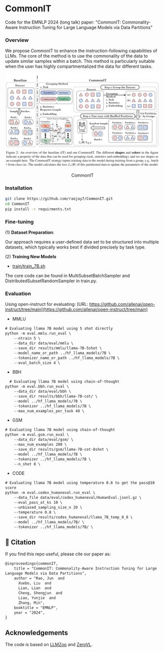 # CommonIT
Code for the EMNLP 2024 (long talk) paper: "CommonIT: Commonality-Aware Instruction Tuning for Large Language Models via Data Partitions"


### **Overview**

We propose CommonIT to enhance the instruction-following capabilities of LLMs. The core of the method is to use the commonality of the data to update similar samples within a batch. This method is particularly suitable when the user has highly compartmentalized the data for different tasks.

<div align="center">
    <img src="llmzoo/figures/method.jpg" width=500></img>
    <p class="image-caption">CommonIT</p>
</div>


### **Installation**

```bash
git clone https://github.com/raojay7/CommonIT.git
cd CommonIT
pip install -r requirments.txt
```

### **Fine-tuning**

(1) **Dataset Preparation**: 

Our approach requires a user-defined data set to be structured into multiple datasets, which typically works best if divided precisely by task type.

(2) **Training New Models**

- [train/train_7B.sh](https://github.com/raojay7/CommonIT/tree/main/scripts/train_7B.sh)
  
The core code can be found in MultiSubsetBatchSampler and DistributedSubsetRandomSampler in train.py.


### **Evaluation**

Using open-instruct for evaluating:
[URL: https://github.com/allenai/open-instruct/tree/main](https://github.com/allenai/open-instruct/tree/main)

- MMLU

```
# Evaluating llama 7B model using 5 shot directly
python -m eval.mmlu.run_eval \
    --ntrain 5 \
    --data_dir data/eval/mmlu \
    --save_dir results/mmlu/llama-7B-5shot \
    --model_name_or_path ../hf_llama_models/7B \
    --tokenizer_name_or_path ../hf_llama_models/7B \
    --eval_batch_size 4 \
```
- BBH
```
  # Evaluating llama 7B model using chain-of-thought
python -m eval.bbh.run_eval \
    --data_dir data/eval/bbh \
    --save_dir results/bbh/llama-7B-cot/ \
    --model ../hf_llama_models/7B \
    --tokenizer ../hf_llama_models/7B \
    --max_num_examples_per_task 40 \
```
- GSM
```
# Evaluating llama 7B model using chain-of-thought
python -m eval.gsm.run_eval \
    --data_dir data/eval/gsm/ \
    --max_num_examples 200 \
    --save_dir results/gsm/llama-7B-cot-8shot \
    --model ../hf_llama_models/7B \
    --tokenizer ../hf_llama_models/7B \
    --n_shot 8 \
```
- CODE
```
# Evaluating llama 7B model using temperature 0.8 to get the pass@10 score
python -m eval.codex_humaneval.run_eval \
    --data_file data/eval/codex_humaneval/HumanEval.jsonl.gz \
    --eval_pass_at_ks 10 \
    --unbiased_sampling_size_n 20 \
    --temperature 0.8 \
    --save_dir results/codex_humaneval/llama_7B_temp_0_8 \
    --model ../hf_llama_models/7B/ \
    --tokenizer ../hf_llama_models/7B/ \
```

## **📝 Citation**<a name="citation"></a>
If you find this repo useful, please cite our paper as:
```
@inproceedings{commonIT,
    title = "CommonIT: Commonality-Aware Instruction Tuning for Large Language Models via Data Partitions",
    author = "Rao, Jun  and
      Xuebo, Liu  and
      Lian, Lian  and
      Cheng, Shengjun  and
      Liao, Yunjie  and
      Zhang, Min",
    booktitle = "EMNLP",
    year = "2024",
}
```
## Acknowledgements
The code is based on [LLMZoo](https://github.com/FreedomIntelligence/LLMZoo) and [ZeroVL](https://github.com/zerovl/ZeroVL).


